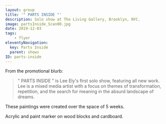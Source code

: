 ```yaml
---
layout: group
title: '" PARTS INSIDE "'
description: Solo show at The Living Gallery, Brooklyn, NYC.
image: partsInside_Scan00.jpg
date: 2019-12-03
tags:
    - flyer
eleventyNavigation:
  key: Parts Inside
  parent: shows
ID: parts-inside
---
```


<!-- note: a blank or additional tag breaks the link of library.json -->
From the promotional blurb:

> " PARTS INSIDE " is Lee Ely's first solo show, featuring all new work. Lee is a mixed media artist with a focus on themes of transformation, repetition, and the search for meaning in the absurd landscape of dreams.

These paintings were created over the space of 5 weeks.

Acrylic and paint marker on wood blocks and cardboard.

<!-- Some originals will be available on BigCartel. *<---coming soon!* -->